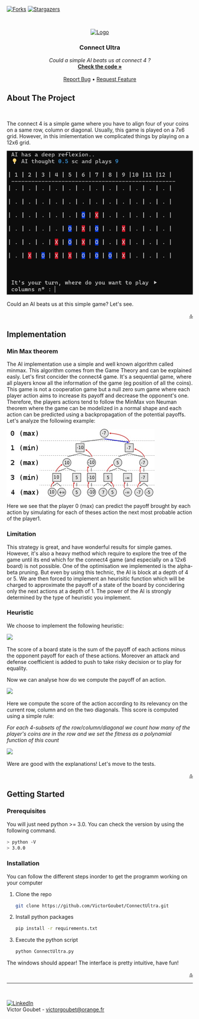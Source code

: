 [![Forks][forks-shield]][forks-url]
[![Stargazers][stars-shield]][stars-url]

<a name="readme-top"></a>
<br />
<div align="center">
  <a href="https://github.com/VictorGoubet/ConnectUltra">
    <img src="https://upload.wikimedia.org/wikipedia/commons/thumb/d/dc/Puissance4_01.svg/800px-Puissance4_01.svg.png" alt="Logo" width="90" height="80">
  </a>

  <h3 align="center">Connect Ultra</h3>

  <p align="center">
    <i>Could a simple AI beats us at connect 4 ?</i>
    <br />
    <a href="https://github.com/VictorGoubet/ConnectUltra/blob/master/ConnectUltra.py"><strong>Check the code »</strong></a>
    <br />
    <br />
    <a href="https://github.com/VictorGoubet/ConnectUltra/issues">Report Bug</a>
    •
    <a href="https://github.com/VictorGoubet/ConnectUltra/issues">Request Feature</a>
  </p>
</div>





## About The Project
</br>

The connect 4 is a simple game where you have to align four of your coins on a same row, column or diagonal. Usually, this game is played on a 7x6 grid. However, in this imlementation we complicated things by playing on a 12x6 grid.

[![Product Name Screen Shot][product-screenshot]](screenshot.PNG)

Could an AI beats us at this simple game? Let's see.

<p align="right"><a href="#readme-top">🔝</a></p>


## Implementation

### Min Max theorem

The AI implementation use a simple and well known algorithm called minmax. This algorithm comes from the Game Theory and can be explained easly. Let's first concider the connect4 game. It's a sequential game, where all players know all the information of the game (eg position of all the coins). This game is not a cooperation game but a null zero sum game where each player action aims to increase its payoff and decrease the opponent's one. Therefore, the players actions tend to follow the MinMax von Neuman theorem where the game can be modelized in a normal shape and each action can be predicted using a backpropagation of the potential payoffs. Let's analyze the following example:

[![MinMax Screen Shot][minmax-screenshot]](minmax.PNG)


Here we see that the player 0 (max) can predict the payoff brought by each action by simulating for each of theses action the next most probable action of the player1.

### Limitation

This strategy is great, and have wonderful results for simple games. However, it's also a heavy method which require to explore the tree of the game until its end which for the connect4 game (and especially on a 12x6 board) is not possible. One of the optimisation we implemented is the alpha-beta pruning. But even by using this technic, the AI is block at a depth of 4 or 5. We are then forced to implement an heurisitic function which will be charged to approximate the payoff of a state of the board by concidering only the next actions at a depth of 1. The power of the AI is strongly determined by the type of heuristic you implement. 

### Heuristic

We choose to implement the following heuristic:

<img src="https://latex.codecogs.com/png.image?\inline&space;\LARGE&space;\dpi{150}\bg{white}score&space;=&space;score&space;=&space;\sum_{\forall&space;a&space;\epsilon&space;actions(s)}^{}&space;(CA&space;*&space;fitness(a)&space;-&space;CD&space;*&space;opponent\_fitness(a))"/> 

The score of a board state is the sum of the payoff of each actions minus the opponent payoff for each of these actions. Moreover an attack and defense coefficient is added to push to take risky decision or to play for equality. 

Now we can analyse how do we compute the payoff of an action.

<img src="https://latex.codecogs.com/png.image?\inline&space;\LARGE&space;\dpi{150}\bg{white}score&space;=&space;Fitness&space;=&space;\sum_{\forall&space;&space;x&space;\epsilon&space;[R,&space;C,&space;D1,&space;D2]}^{}&space;(eval\_crd(x,&space;[player1,&space;player2]))"></img>

Here we compute the score of the action according to its relevancy on the current row, column and on the two diagonals. This score is computed using a simple rule:

*For each 4-subsets of the row/column/diagonal we count how many of the player's coins are in the row and we set the fitness as a polynamial function of this count*

<img src="https://latex.codecogs.com/png.image?\inline&space;\LARGE&space;\dpi{150}\bg{white}score&space;=&space;Fitness\_crd(player,&space;crd)&space;=&space;\sum_{\forall&space;&space;x&space;\epsilon&space;4\_subsets}^{}(3^{\sum_{\forall&space;&space;c&space;\epsilon&space;crd}^{}([1\;if\;c\;\epsilon\;player\;else\;0])})"></img>


Were are good with the explanations! Let's move to the tests.

<p align="right"><a href="#readme-top">🔝</a></p>

## Getting Started


### Prerequisites

You will just need python >= 3.0. You can check the version by using the following command.

  ```sh
  > python -V
  > 3.0.0
  ```

### Installation

You can follow the different steps inorder to get the programm working on your computer


1. Clone the repo
   ```sh
   git clone https://github.com/VictorGoubet/ConnectUltra.git
   ```
2. Install python packages
   ```sh
   pip install -r requirements.txt
   ```
3. Execute the python script
   ```sh
   python ConnectUltra.py
   ```

The windows should appear! The interface is pretty intuitive, have fun!

<p align="right"><a href="#readme-top">🔝</a></p>





<!-- CONTACT -->
-----
</br>

[![LinkedIn][linkedin-shield]][linkedin-url]
</br>
Victor Goubet - victorgoubet@orange.fr  


<!-- MARKDOWN LINKS & IMAGES -->
[forks-shield]: https://img.shields.io/github/forks/VictorGoubet/ConnectUltra.svg?style=for-the-badge
[forks-url]: https://github.com/VictorGoubet/ConnectUltra/network/members
[stars-shield]: https://img.shields.io/github/stars/VictorGoubet/ConnectUltra.svg?style=for-the-badge
[stars-url]: https://img.shields.io/github/issues/VictorGoubet/ConnectUltra/stargazers
[issues-shield]: https://img.shields.io/github/issues/VictorGoubet/ConnectUltra.svg?style=for-the-badge
[issues-url]: https://github.com/VictorGoubet/ConnectUltra/issues
[linkedin-shield]: https://img.shields.io/badge/-LinkedIn-black.svg?style=for-the-badge&logo=linkedin&colorB=555
[linkedin-url]: https://www.linkedin.com/in/victorgoubet/
[product-screenshot]: screenshot.PNG
[minmax-screenshot]: MinMax.jpg
